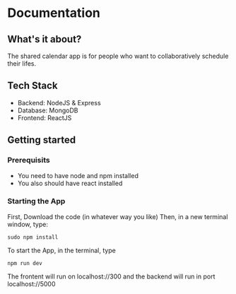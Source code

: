 # Documentation

## What's it about?

The shared calendar app is for people who want to collaboratively schedule their lifes.

## Tech Stack

- Backend: NodeJS & Express
- Database: MongoDB
- Frontend: ReactJS

## Getting started

### Prerequisits

- You need to have node and npm installed
- You also should have react installed

### Starting the App

First, Download the code (in whatever way you like)
Then, in a new terminal window, type:

<pre><code>sudo npm install
</code></pre>

To start the App, in the terminal, type

<pre><code>npm run dev
</code></pre>

The frontent will run on localhost://300 and the backend will run in port localhost://5000
